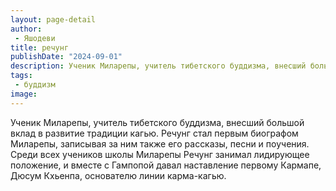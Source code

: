 ```yaml
---
layout: page-detail
author:
 - Яшодеви
title: речунг
publishDate: "2024-09-01"
description: Ученик Миларепы, учитель тибетского буддизма, внесший большой вклад в развитие традиции кагью. Речунг стал первым биографом Миларепы, записывая за ним также его рассказы, песни и поучения. Среди всех учеников школы Миларепы Речунг занимал лидирующее положение, и вместе с Гампопой давал наставление первому Кармапе, Дюсум Кхьенпа, основателю линии карма-кагью.
tags:
 - буддизм
image: 
---
```


Ученик Миларепы, учитель тибетского буддизма, внесший большой вклад в развитие традиции кагью. Речунг стал первым биографом Миларепы, записывая за ним также его рассказы, песни и поучения. Среди всех учеников школы Миларепы Речунг занимал лидирующее положение, и вместе с Гампопой давал наставление первому Кармапе, Дюсум Кхьенпа, основателю линии карма-кагью.

